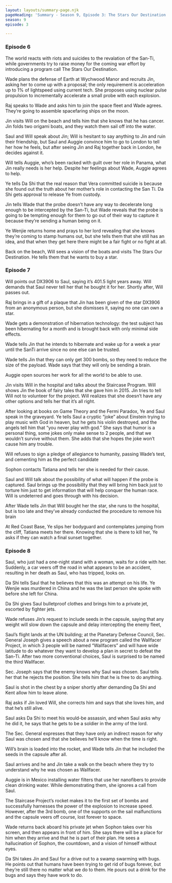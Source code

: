 ```yaml
---
layout: layouts/summary-page.njk
pageHeading: 'Summary - Season 9, Episode 3: The Stars Our Destination'
season: 9
episode: 3

---
```

### Episode 6
The world reacts with riots and suicides to the revalation of the San-Ti, while governments try to raise money for the coming war effort by introducing a program call The Stars Our Destination.

Wade plans the defense of Earth at Wychwood Manor and recruits Jin, asking her to come up with a proposal; the only requirement is acceleration up to 1% of lightspeed using current tech. She proposes using nuclear pulse propulsion to incrementally accelerate a small probe with each explosion.

Raj speaks to Wade and asks him to join the space fleet and Wade agrees. They’re going to assemble spacefaring ships on the moon.

Jin visits Will on the beach and tells him that she knows that he has cancer. Jin folds two origami boats, and they watch them sail off into the water.

Saul and Will speak about Jin; Will is hesitant to say anything to Jin and ruin their friendship, but Saul and Auggie convince him to go to London to tell her how he feels, but after seeing Jin and Raj together back in London, he decides against it.

Will tells Auggie, who’s been racked with guilt over her role in Panama, what Jin really needs is her help. Despite her feelings about Wade, Auggie agrees to help.

Ye tells Da Shi that the real reason that Vera committed suicide is because she found out the truth about her mother’s role in contacting the San Ti. Da Shi gets approval to release Ye from custody.

Jin tells Wade that the probe doesn’t have any way to decelerate long enough to be intercepted by the San-Ti, but Wade reveals that the probe is going to be tempting enough for them to go out of their way to capture it because they’re sending a human being on it. 

Ye Wenjie returns home and prays to her lord revealing that she knows they’re coming to stamp humans out, but she tells them that she still has an idea, and that when they get here there might be a fair fight or no fight at all.

Back on the beach, Will sees a vision of the boats and visits The Stars Our Destination. He tells them that he wants to buy a star.

### Episode 7

Will points out DX3906 to Saul, saying it’s 401.5 light years away. Will demands that Saul never tell her that he bought it for her. Shortly after, Will passes out.

Raj brings in a gift of a plaque that Jin has been given of the star DX3906 from an anonymous person, but she dismisses it, saying no one can own a star.

Wade gets a demonstration of hibernation technology: the test subject has been hibernating for a month and is brought back with only minimal side effects.

Wade tells Jin that he intends to hibernate and wake up for a week a year until the SanTi arrive since no one else can be trusted.

Wade tells Jin that they can only get 300 bombs, so they need to reduce the size of the payload. Wade says that they will only be sending a brain.

Auggie open sources her work for all the world to be able to use.

Jin visits Will in the hospital and talks about the Staircase Program. Will shows Jin the book of fairy tales that she gave him in 2015. Jin tries to tell Will not to volunteer for the project. Will realizes that she doesn’t have any other options and tells her that it’s all right.

After looking at books on Game Theory and the Fermi Paradox, Ye and Saul speak in the graveyard. Ye tells Saul a cryptic “joke” about Einstein trying to play music with God in heaven, but he gets his violin destroyed, and the angels tell him that “you never play with god.” She says that humor is a personal thing, some jokes only make sense to 2 people, and that we wouldn’t survive without them. She adds that she hopes the joke won’t cause him any trouble.

Will refuses to sign a pledge of allegiance to humanity, passing Wade’s test, and cementing him as the perfect candidate

Sophon contacts Tatiana and tells her she is needed for their cause.

Saul and Will talk about the possibility of what will happen if the probe is captured. Saul brings up the possibility that they will bring him back just to torture him just to get information that will help conquer the human race. Will is undeterred and goes through with his decision. 

After Wade tells Jin that Will bought her the star, she runs to the hospital, but is too late and they’ve already conducted the procedure to remove his brain 

At Red Coast Base, Ye slips her bodyguard and contemplates jumping from the cliff, Tatiana meets her there. Knowing that she is there to kill her, Ye asks if they can watch a final sunset together.

### Episode 8
Saul, who just had a one-night stand with a woman, waits for a ride with her. Suddenly, a car veers off the road in what appears to be an accident, resulting in her death as Saul, who has tripped, looks on.

Da Shi tells Saul that he believes that this was an attempt on his life. Ye Wenjie was murdered in China and he was the last person she spoke with before she left for China.

Da Shi gives Saul bulletproof clothes and brings him to a private jet, escorted by fighter jets.

Wade refuses Jin’s request to include seeds in the capsule, saying that any weight will slow down the capsule and delay intercepting the enemy fleet, 

Saul’s flight lands at the UN building; at the Planetary Defense Council, Sec. General Joseph gives a speech about a new program called the Wallfacer Project, in which 3 people will be named “Wallfacers” and will have wide latitude to do whatever they want to develop a plan in secret to defeat the San-Ti. After two more conventional choices, Saul is surprised to be named the third Wallfacer.

Sec. Joseph says that the enemy knows why Saul was chosen. Saul tells her that he rejects the position. She tells him that he is free to do anything.

Saul is shot in the chest by a sniper shortly after demanding Da Shi and Kent allow him to leave alone. 

Raj asks if Jin loved Will, she corrects him and says that she loves him, and that he’s still alive.

Saul asks Da Shi to meet his would-be assassin, and when Saul asks why he did it, he says that he gets to be a soldier in the army of the lord.

The Sec. General expresses that they have only an indirect reason for why Saul was chosen and that she believes he’ll know when the time is right.

Will’s brain is loaded into the rocket, and Wade tells Jin that he included the seeds in the capsule after all.

Saul arrives and he and Jin take a walk on the beach where they try to understand why he was chosen as Wallfacer.

Auggie is in Mexico installing water filters that use her nanofibers to provide clean drinking water. While demonstrating them, she ignores a call from Saul.

The Staircase Project’s rocket makes it to the first set of bombs and successfully harnesses the power of the explosion to increase speed. However, after the 3rd bomb, one of the supports on the sail malfunctions and the capsule veers off course, lost forever to space.

Wade returns back aboard his private jet when Sophon takes over his screen, and then appears in front of him. She says there will be a place for him when they arrive and that he is part of their plan. He sees a hallucination of Sophon, the countdown, and a vision of himself without eyes.

Da Shi takes Jin and Saul for a drive out to a swamp swarming with bugs. He points out that humans have been trying to get rid of bugs forever, but they’re still there no matter what we do to them. He pours out a drink for the bugs and says they have work to do. 